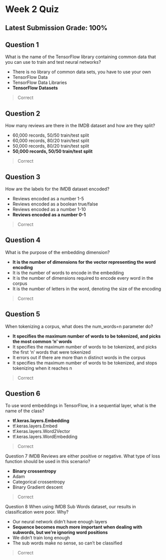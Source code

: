 # Week 2 Quiz
## Latest Submission Grade: 100%

## Question 1
What is the name of the TensorFlow library containing common data that you can use to train and test neural networks?
* There is no library of common data sets, you have to use your own
* TensorFlow Data
* TensorFlow Data Libraries
* **TensorFlow Datasets**
> Correct

## Question 2
How many reviews are there in the IMDB dataset and how are they split?
* 60,000 records, 50/50 train/test split
* 60,000 records, 80/20 train/test split
* 50,000 records, 80/20 train/test split
* **50,000 records, 50/50 train/test split**
> Correct

## Question 3
How are the labels for the IMDB dataset encoded?
* Reviews encoded as a number 1-5
* Reviews encoded as a boolean true/false
* Reviews encoded as a number 1-10
* **Reviews encoded as a number 0-1**
> Correct

## Question 4
What is the purpose of the embedding dimension?
* **It is the number of dimensions for the vector representing the word encoding**
* It is the number of words to encode in the embedding
* It is the number of dimensions required to encode every word in the corpus
* It is the number of letters in the word, denoting the size of the encoding
> Correct

## Question 5
When tokenizing a corpus, what does the num_words=n parameter do?
* **It specifies the maximum number of words to be tokenized, and picks the most common ‘n’ words**
* It specifies the maximum number of words to be tokenized, and picks the first ‘n’ words that were tokenized
* It errors out if there are more than n distinct words in the corpus
* It specifies the maximum number of words to be tokenized, and stops tokenizing when it reaches n
> Correct

## Question 6
To use word embeddings in TensorFlow, in a sequential layer, what is the name of the class?
* **tf.keras.layers.Embedding**
* tf.keras.layers.Embed
* tf.keras.layers.Word2Vector
* tf.keras.layers.WordEmbedding
> Correct

Question 7
IMDB Reviews are either positive or negative. What type of loss function should be used in this scenario?
* **Binary crossentropy**
* Adam
* Categorical crossentropy
* Binary Gradient descent
> Correct

Question 8
When using IMDB Sub Words dataset, our results in classification were poor. Why?
* Our neural network didn’t have enough layers
* **Sequence becomes much more important when dealing with subwords, but we’re ignoring word positions**
* We didn’t train long enough
* The sub words make no sense, so can’t be classified
> Correct
